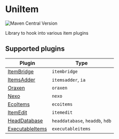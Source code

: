 # UniItem

![Maven Central Version](https://img.shields.io/maven-central/v/io.github.projectunified/uni-item-all)

Library to hook into various item plugins

## Supported plugins

| Plugin                                                       | Type                            |
|--------------------------------------------------------------|---------------------------------|
| [ItemBridge](https://polymart.org/product/4)                 | `itembridge`                    |
| [ItemsAdder](https://www.spigotmc.org/resources/73355/)      | `itemsadder`, `ia`              |
| [Oraxen](https://www.spigotmc.org/resources/72448/)          | `oraxen`                        |
| [Nexo](https://polymart.org/product/6901)                    | `nexo`                          |
| [EcoItems](https://www.spigotmc.org/resources/94601/)        | `ecoitems`                      |
| [ItemEdit](https://www.spigotmc.org/resources/40993/)        | `itemedit`                      |
| [HeadDatabase](https://www.spigotmc.org/resources/14280/)    | `headdatabase`, `headdb`, `hdb` |
| [ExecutableItems](https://www.spigotmc.org/resources/77578/) | `executableitems`               |
